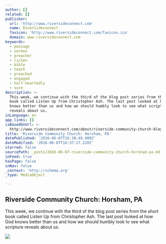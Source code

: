 ```yaml
---
author: []
related: []
publisher:
  url: 'http://www.riversideconnect.com'
  name: Riversideconnect
  favicon: 'http://www.riversideconnect.com/favicon.ico'
  domain: www.riversideconnect.com
keywords:
  - passage
  - sermon
  - preacher
  - listen
  - bible
  - teach
  - preached
  - engaged
  - half-heartedly
  - sure
description: >-
  This week, we continue with the third of the blog post series from the short
  book called Listen Up from Christopher Ash. The last post looked at how God
  knows better than us and how we should humbly look to see what scripture
  reveals about us.
inLanguage: en
app_links: []
isBasedOnUrl: >-
  http://www.riversideconnect.com/about/riverside-community-church-blog/post/listen-up-seven-ingredients-for-healthy-sermon-listening
title: 'Riverside Community Church: Horsham, PA'
datePublished: '2016-06-07T16:38:40.809Z'
dateModified: '2016-06-07T16:37:17.220Z'
starred: false
sourcePath: _posts/2016-06-07-riverside-community-church-horsham-pa.md
inFeed: true
hasPage: false
inNav: false
_context: 'http://schema.org'
_type: MediaObject

---
```

<article style=""><h1>Riverside Community Church: Horsham, PA</h1><p>This week, we continue with the third of the blog post series from the short book called Listen Up from Christopher Ash. The last post looked at how God knows better than us and how we should humbly look to see what scripture reveals about us.</p><img src="http://s3.amazonaws.com/churchplantmedia-cms/riversidecommunityhorsham/newtoriversidepicversion.jpg" /></article>